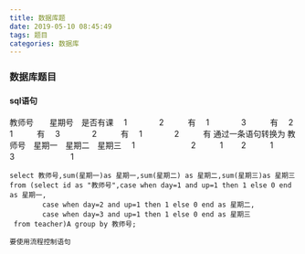 ```yaml
---
title: 数据库题
date: 2019-05-10 08:45:49
tags: 题目
categories: 数据库
---
```

### 数据库题目
#### sql语句
教师号　　星期号　是否有课
　1　　　　2　　　有
　1　　　　3　　　有
　2　　　　1　　　有
　3　　　　2　　　有
　1　　　　2　　　有
通过一条语句转换为
教师号　星期一　星期二　星期三
　1　　　　　　　2　　　1　
　2　　　1　　　
　3　　　　　　　1
```
select 教师号,sum(星期一)as 星期一,sum(星期二) as 星期二,sum(星期三)as 星期三 from (select id as "教师号",case when day=1 and up=1 then 1 else 0 end as 星期一,
        case when day=2 and up=1 then 1 else 0 end as 星期二,
        case when day=3 and up=1 then 1 else 0 end as 星期三
 from teacher)A group by 教师号;
```
`要使用流程控制语句`